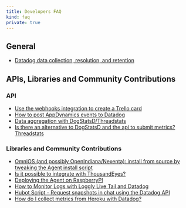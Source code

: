 ```yaml
---
title: Developers FAQ
kind: faq
private: true
---
```


## General

* [Datadog data collection, resolution, and retention][1]

## APIs, Libraries and Community Contributions

### API

* [Use the webhooks integration to create a Trello card][2]
* [How to post AppDynamics events to Datadog][3]
* [Data aggregation with DogStatsD/Threadstats][4]
* [Is there an alternative to DogStatsD and the api to submit metrics? Threadstats][5]

### Libraries and Community Contributions

* [OmniOS (and possibly OpenIndiana/Nexenta): install from source by tweaking the Agent install script ][6]
* [Is it possible to integrate with ThousandEyes?][7]
* [Deploying the Agent on RaspberryPI][8]
* [How to Monitor Logs with Loggly Live Tail and Datadog][9]
* [Hubot Script - Request snapshots in chat using the Datadog API][10]
* [How do I collect metrics from Heroku with Datadog?][11]

[1]: /developers/faq/data-collection-resolution-retention/
[2]: /developers/faq/use-our-webhook-integration-to-create-a-trello-card/
[3]: /developers/faq/how-to-post-appdynamics-events-to-datadog/
[4]: /developers/faq/data-aggregation-with-dogstatsd-threadstats/
[5]: /developers/faq/is-there-an-alternative-to-dogstatsd-and-the-api-to-submit-metrics-threadstats/
[6]: /developers/faq/omnios-and-possibly-smartos-openindiana-nexenta-install-from-source-by-tweaking-the-agent-install-script/
[7]: /developers/faq/is-it-possible-to-integrate-with-thousandeyes/
[8]: /developers/faq/deploying-the-agent-on-raspberrypi/
[9]: /developers/faq/how-to-monitor-logs-with-loggly-live-tail-and-datadog/
[10]: /developers/faq/hubot-script-request-snapshots-in-chat-using-the-datadog-api/
[11]: /developers/faq/how-do-i-collect-metrics-from-heroku-with-datadog/
